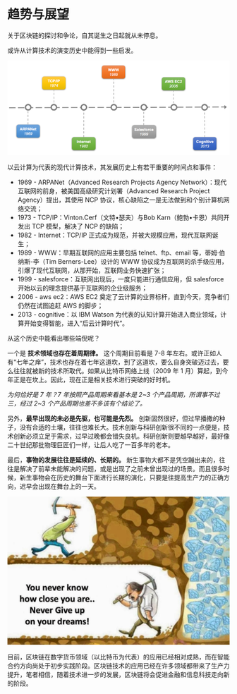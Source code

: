 # 趋势与展望

关于区块链的探讨和争论，自其诞生之日起就从未停息。

或许从计算技术的演变历史中能得到一些启发。

![计算的历史，笔者于某次技术交流会中提出](_images/computing_history.png)

以云计算为代表的现代计算技术，其发展历史上有若干重要的时间点和事件：

* 1969 - ARPANet（Advanced Research Projects Agency Network）：现代互联网的前身，被美国高级研究计划署（Advanced Research Project Agency）提出，其使用 NCP 协议，核心缺陷之一是无法做到和个别计算机网络交流；
* 1973 - TCP/IP：Vinton.Cerf（文特•瑟夫）与Bob Karn（鲍勃•卡恩）共同开发出 TCP 模型，解决了 NCP 的缺陷；
* 1982 - Internet：TCP/IP 正式成为规范，并被大规模应用，现代互联网诞生；
* 1989 - WWW：早期互联网的应用主要包括 telnet、ftp、email 等，蒂姆·伯纳斯-李（Tim Berners-Lee）设计的 WWW 协议成为互联网的杀手级应用，引爆了现代互联网，从那开始，互联网业务快速扩张；
* 1999 - salesforce：互联网出现后，一度只能进行通信应用，但 salesforce 开始以云的理念提供基于互联网的企业级服务；
* 2006 - aws ec2：AWS EC2 奠定了云计算的业界标杆，直到今天，竞争者们仍然在试图追赶 AWS 的脚步；
* 2013 - cognitive：以 IBM Watson 为代表的认知计算开始进入商业领域，计算开始变得智能，进入“后云计算时代”。

从这个历史中能看出哪些端倪呢？

一个是 **技术领域也存在着周期律。** 这个周期目前看是 7-8 年左右。或许正如人有“七年之痒”，技术也存在着七年这道坎，到了这道坎，要么自身突破迈过去，要么往往就被新的技术所取代。如果从比特币网络上线（2009 年 1 月）算起，到今年正是在坎上。因此，现在正是相关技术进行突破的好时机。

*为何恰好是 7 年？7 年按照产品周期来看基本是 2~3 个产品周期，所谓事不过三，经过 2~3 个产品周期也差不多该有个结论了。*

另外，**最早出现的未必是先驱，也可能是先烈。** 创新固然很好，但过早播撒的种子，没有合适的土壤，往往也难长大。技术创新与科研创新很不同的一点便是，技术创新必须立足于需求，过早过晚都会错失良机。科研创新则要越早越好，最好像二十世纪那批物理巨匠们一样，让后人吃了一百多年的老本。

最后，**事物的发展往往是延续的、长期的。** 新生事物大都不是凭空蹦出来的，往往是解决了前辈未能解决的问题，或是出现了之前未曾出现过的场景。而且很多时候，新生事物会在历史的舞台下面进行长期的演化，只要是往提高生产力的正确方向，迟早会出现在舞台上的一天。

![坚持还是放弃？](_images/near_dream.png)

目前，区块链在数字货币领域（以比特币为代表）的应用已经相对成熟，而在智能合约方向尚处于初步实践阶段。区块链技术的应用已经在许多领域都带来了生产力提升，笔者相信，随着技术进一步的发展，区块链将会促进金融和信息科技走向新的阶段。


